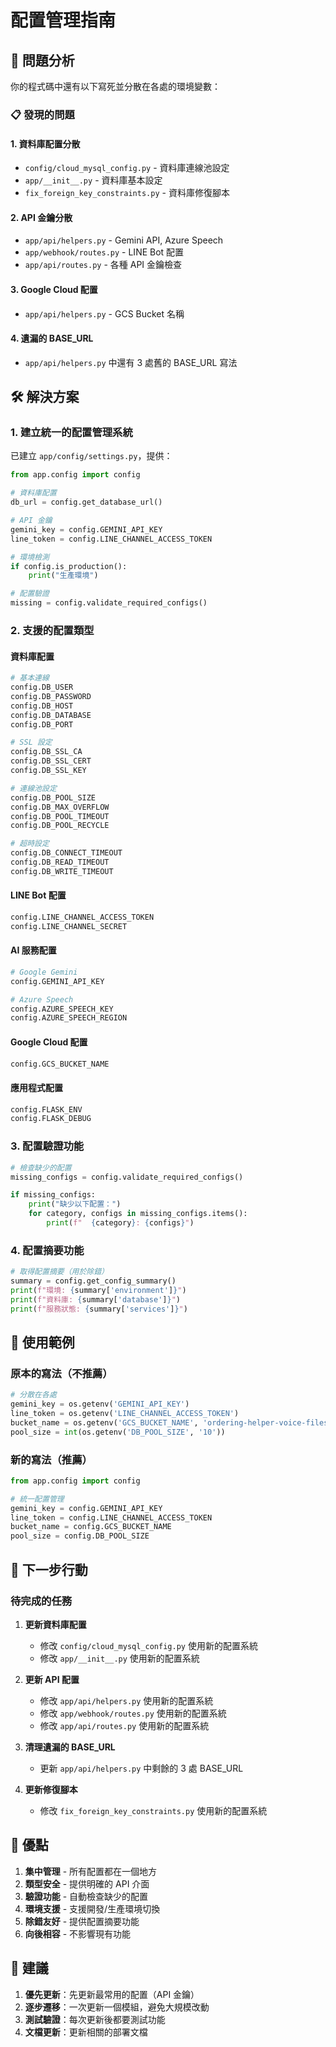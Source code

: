 # 配置管理指南

## 🎯 **問題分析**

你的程式碼中還有以下寫死並分散在各處的環境變數：

### **📋 發現的問題**

#### **1. 資料庫配置分散**
- `config/cloud_mysql_config.py` - 資料庫連線池設定
- `app/__init__.py` - 資料庫基本設定
- `fix_foreign_key_constraints.py` - 資料庫修復腳本

#### **2. API 金鑰分散**
- `app/api/helpers.py` - Gemini API, Azure Speech
- `app/webhook/routes.py` - LINE Bot 配置
- `app/api/routes.py` - 各種 API 金鑰檢查

#### **3. Google Cloud 配置**
- `app/api/helpers.py` - GCS Bucket 名稱

#### **4. 遺漏的 BASE_URL**
- `app/api/helpers.py` 中還有 3 處舊的 BASE_URL 寫法

## 🛠️ **解決方案**

### **1. 建立統一的配置管理系統**

已建立 `app/config/settings.py`，提供：

```python
from app.config import config

# 資料庫配置
db_url = config.get_database_url()

# API 金鑰
gemini_key = config.GEMINI_API_KEY
line_token = config.LINE_CHANNEL_ACCESS_TOKEN

# 環境檢測
if config.is_production():
    print("生產環境")

# 配置驗證
missing = config.validate_required_configs()
```

### **2. 支援的配置類型**

#### **資料庫配置**
```python
# 基本連線
config.DB_USER
config.DB_PASSWORD
config.DB_HOST
config.DB_DATABASE
config.DB_PORT

# SSL 設定
config.DB_SSL_CA
config.DB_SSL_CERT
config.DB_SSL_KEY

# 連線池設定
config.DB_POOL_SIZE
config.DB_MAX_OVERFLOW
config.DB_POOL_TIMEOUT
config.DB_POOL_RECYCLE

# 超時設定
config.DB_CONNECT_TIMEOUT
config.DB_READ_TIMEOUT
config.DB_WRITE_TIMEOUT
```

#### **LINE Bot 配置**
```python
config.LINE_CHANNEL_ACCESS_TOKEN
config.LINE_CHANNEL_SECRET
```

#### **AI 服務配置**
```python
# Google Gemini
config.GEMINI_API_KEY

# Azure Speech
config.AZURE_SPEECH_KEY
config.AZURE_SPEECH_REGION
```

#### **Google Cloud 配置**
```python
config.GCS_BUCKET_NAME
```

#### **應用程式配置**
```python
config.FLASK_ENV
config.FLASK_DEBUG
```

### **3. 配置驗證功能**

```python
# 檢查缺少的配置
missing_configs = config.validate_required_configs()

if missing_configs:
    print("缺少以下配置：")
    for category, configs in missing_configs.items():
        print(f"  {category}: {configs}")
```

### **4. 配置摘要功能**

```python
# 取得配置摘要（用於除錯）
summary = config.get_config_summary()
print(f"環境: {summary['environment']}")
print(f"資料庫: {summary['database']}")
print(f"服務狀態: {summary['services']}")
```

## 📝 **使用範例**

### **原本的寫法（不推薦）**
```python
# 分散在各處
gemini_key = os.getenv('GEMINI_API_KEY')
line_token = os.getenv('LINE_CHANNEL_ACCESS_TOKEN')
bucket_name = os.getenv('GCS_BUCKET_NAME', 'ordering-helper-voice-files')
pool_size = int(os.getenv('DB_POOL_SIZE', '10'))
```

### **新的寫法（推薦）**
```python
from app.config import config

# 統一配置管理
gemini_key = config.GEMINI_API_KEY
line_token = config.LINE_CHANNEL_ACCESS_TOKEN
bucket_name = config.GCS_BUCKET_NAME
pool_size = config.DB_POOL_SIZE
```

## 🔄 **下一步行動**

### **待完成的任務**

1. **更新資料庫配置**
   - 修改 `config/cloud_mysql_config.py` 使用新的配置系統
   - 修改 `app/__init__.py` 使用新的配置系統

2. **更新 API 配置**
   - 修改 `app/api/helpers.py` 使用新的配置系統
   - 修改 `app/webhook/routes.py` 使用新的配置系統
   - 修改 `app/api/routes.py` 使用新的配置系統

3. **清理遺漏的 BASE_URL**
   - 更新 `app/api/helpers.py` 中剩餘的 3 處 BASE_URL

4. **更新修復腳本**
   - 修改 `fix_foreign_key_constraints.py` 使用新的配置系統

## 🎉 **優點**

1. **集中管理** - 所有配置都在一個地方
2. **類型安全** - 提供明確的 API 介面
3. **驗證功能** - 自動檢查缺少的配置
4. **環境支援** - 支援開發/生產環境切換
5. **除錯友好** - 提供配置摘要功能
6. **向後相容** - 不影響現有功能

## 🚀 **建議**

1. **優先更新**：先更新最常用的配置（API 金鑰）
2. **逐步遷移**：一次更新一個模組，避免大規模改動
3. **測試驗證**：每次更新後都要測試功能
4. **文檔更新**：更新相關的部署文檔
